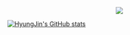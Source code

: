 <p align="center">
<img src="https://capsule-render.vercel.app/api?type=waving&color=424242&height=300&section=header&text=Welcome&fontSize=90&fontAlignY=45&fontColor=FFFFFF&desc=HyungJin's GitHub Profile&descAlign=65&descAlignY=57&animation=fadeIn&">
</p>

<p align="center">
 
[![HyungJin's GitHub stats](https://github-readme-stats.vercel.app/api?username=anuraghazra)](https://github.com/anuraghazra/github-readme-stats)
 
</p>
